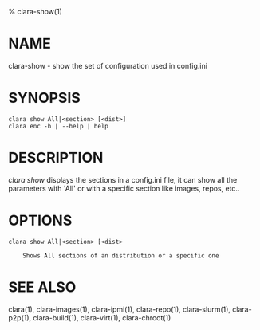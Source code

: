 % clara-show(1)

# NAME

clara-show - show the set of configuration used in config.ini

# SYNOPSIS

    clara show All|<section> [<dist>]
    clara enc -h | --help | help

# DESCRIPTION

*clara show* displays the sections in a config.ini file, it can show all the parameters with 'All' or with a specific section like images, repos, etc..

# OPTIONS

    clara show All|<section> [<dist>

        Shows All sections of an distribution or a specific one

# SEE ALSO

clara(1), clara-images(1), clara-ipmi(1), clara-repo(1), clara-slurm(1), clara-p2p(1), clara-build(1), clara-virt(1), clara-chroot(1)
